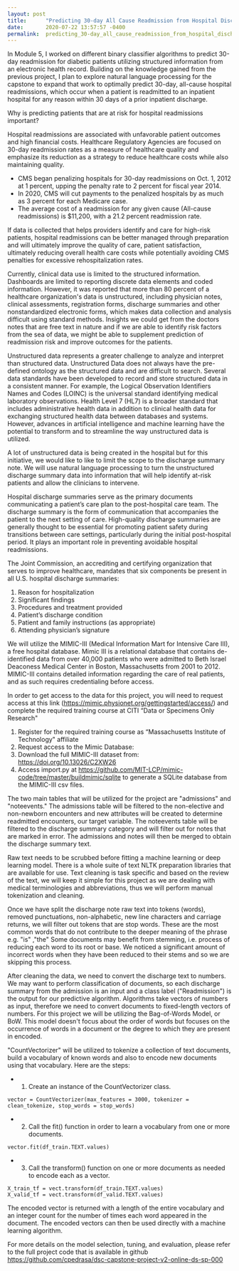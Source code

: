 ```yaml
---
layout: post
title:      "Predicting 30-day All Cause Readmission from Hospital Discharge Summary"
date:       2020-07-22 13:57:57 -0400
permalink:  predicting_30-day_all_cause_readmission_from_hospital_discharge_summary
---
```



In Module 5, I worked on different binary classifier algorithms to predict 30-day readmission for diabetic patients utilizing structured information from an electronic health record. Building on the knowledge gained from the previous project, I plan to explore natural language processing for the capstone to expand that work to optimally predict 30-day, all-cause hospital readmissions, which occur when a patient is readmitted to an inpatient hospital for any reason within 30 days of a prior inpatient discharge. 

Why is predicting patients that are at risk for hospital readmissions important? 

Hospital readmissions are associated with unfavorable patient outcomes and high financial costs.  Healthcare Regulatory Agencies are focused on 30-day readmission rates as a measure of healthcare quality and emphasize its reduction as a strategy to reduce healthcare costs while also maintaining quality. 

* CMS began penalizing hospitals for 30-day readmissions on Oct. 1, 2012 at 1 percent, upping the penalty rate to 2 percent for fiscal year 2014. 
* In 2020, CMS will cut payments to the penalized hospitals by as much as 3 percent for each Medicare case. 
* The average cost of a readmission for any given cause (All-cause readmissions) is $11,200, with a 21.2 percent readmission rate.  

If data is collected that helps providers identify and care for high-risk patients, hospital readmissions can be better managed through preparation and will ultimately improve the quality of care, patient satisfaction, ultimately reducing overall health care costs while potentially avoiding CMS penalties for excessive rehospitalization rates.

Currently, clinical data use is limited to the structured information. Dashboards are limited to reporting discrete data elements and coded information. However, it was reported that more than 80 percent of a healthcare organization's data is unstructured, including physician notes, clinical assessments, registration forms, discharge summaries and other nonstandardized electronic forms, which makes data collection and analysis difficult using standard methods. 
Insights we could get from the doctors notes that are free text in nature and if we are able to identify risk factors from the sea of data, we might be able to supplement prediction of readmission risk and improve outcomes for the patients.

Unstructured data represents a greater challenge to analyze and interpret than structured data.  Unstructured Data 
does not always have the pre-defined ontology as the structured data and are difficult to search.  Several data standards have been developed to record and store structured data in a consistent manner.  For example, the Logical Observation Identifiers Names and Codes (LOINC) is the universal standard identifying medical laboratory observations. Health Level 7 (HL7) is a broader standard that includes administrative health data in addition to clinical health data for exchanging structured health data between databases and systems.  However, advances in artificial intelligence and machine learning have the potential to transform and to streamline the way unstructured data is utilized.

A lot of unstructured data is being created in the hospital but for this initiative, we would like to like to limit the scope to the discharge summary note.  We will use natural language processing to turn the unstructured discharge summary data into information that will help identify at-risk patients and allow the clinicians to intervene. 

Hospital discharge summaries serve as the primary documents communicating a patient’s care plan to the post-hospital care team. The discharge summary is the form of communication that accompanies the patient to the next setting of care. High-quality discharge summaries are generally thought to be essential for promoting patient safety during transitions between care settings, particularly during the initial post-hospital period. It plays an important role in preventing avoidable hospital readmissions.  

The Joint Commission, an accrediting and certifying organization that serves to improve healthcare, mandates that six components be present in all U.S. hospital discharge summaries:
1. Reason for hospitalization
2. Significant findings
3. Procedures and treatment provided
4. Patient’s discharge condition
5. Patient and family instructions (as appropriate)
6. Attending physician’s signature


We will utilize the MIMIC-III (Medical Information Mart for Intensive Care III), a free hospital database. Mimic III is a relational database that contains de-identified data from over 40,000 patients who were admitted to Beth Israel Deaconess Medical Center in Boston, Massachusetts from 2001 to 2012. MIMIC-III contains detailed information regarding the care of real patients, and as such requires credentialing before access.

In order to get access to the data for this project, you will need to request access at this link (https://mimic.physionet.org/gettingstarted/access/) and complete the required training course at CITI “Data or Specimens Only Research"

1. Register for the required training course as “Massachusetts Institute of Technology" affiliate
2. Request access to the Mimic Database:
3. Download the full MIMIC-III dataset from: https://doi.org/10.13026/C2XW26
4. Access import.py at https://github.com/MIT-LCP/mimic-code/tree/master/buildmimic/sqlite to generate a SQLite database from the MIMIC-III csv files.

The two main tables that will be utilized for the project are "admissions" and "noteevents."
The admissions table will be filtered to the non-elective and non-newborn encounters and new attributes will be created to determine readmitted encounters, our target variable.  The noteevents table will be filtered to the discharge summary category and will filter out for notes that are marked in error.
The admissions and notes will then be merged to obtain the discharge summary text.

Raw text needs to be scrubbed before fitting a machine learning or deep learning model. There is a whole suite of text NLTK preparation libraries that are available for use. Text cleaning is task specific and based on the review of the text, we will keep it simple for this project as we are dealing with medical terminologies and abbreviations, thus we will perform manual tokenization and cleaning. 

Once we have split the discharge note raw text into tokens (words), removed punctuations, non-alphabetic, new line characters and carriage returns, we will filter out tokens that are stop words. These are the most common words that do not contribute to the deeper meaning of the phrase e.g. "is" ,"the"
Some documents may benefit from stemming,  i.e.  process of reducing each word to its root or base. We noticed a significant amount of incorrect words when they have been reduced to their stems and so we are skipping this process.  

After cleaning the data, we need to convert the discharge text to numbers. We may want to perform classification of documents, so each discharge summary from the admission is an input and a class label ("Readmission") is the output for our predictive algorithm. Algorithms take vectors of numbers as input, therefore we need to convert documents to fixed-length vectors of numbers.  For this project we will be utilizing the Bag-of-Words Model, or BoW. This model doesn't focus about the order of words but focuses on the occurrence of words in a document or the degree to which they are present in encoded. 

"CountVectorizer" will be utilized to tokenize a collection of text documents,  build a vocabulary of known words and also to encode new documents using that vocabulary. Here are the steps:

* 1. Create an instance of the CountVectorizer class.    
```console
vector = CountVectorizer(max_features = 3000, tokenizer = clean_tokenize, stop_words = stop_words)
```  
* 2. Call the fit() function in order to learn a vocabulary from one or more documents.  
```console
vector.fit(df_train.TEXT.values)
```
* 3. Call the transform() function on one or more documents as needed to encode each as a vector.  
```console
X_train_tf = vect.transform(df_train.TEXT.values)
X_valid_tf = vect.transform(df_valid.TEXT.values)
```
The encoded vector is returned with a length of the entire vocabulary and an integer count for the number of times each word appeared in the document. The encoded vectors can then be used directly with a machine learning algorithm.

For more details on the model selection, tuning, and evaluation, please refer to the full project code that is available in github https://github.com/cpedrasa/dsc-capstone-project-v2-online-ds-sp-000

